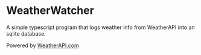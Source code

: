 # WeatherWatcher
A simple typescript program that logs weather info from WeatherAPI into an sqlite database.



Powered by <a href="https://www.weatherapi.com/" title="Free Weather API">WeatherAPI.com</a>